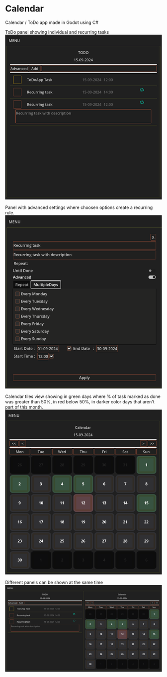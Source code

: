 # Calendar
Calendar / ToDo app made in Godot using C#

ToDo panel showing individual and recurring tasks
![alt text](https://github.com/kiwinir/Calendar/blob/main/img/ToDoPanel.png?raw=true)

Panel with advanced settings where choosen options create a recurring rule.
![alt text](https://github.com/kiwinir/Calendar/blob/main/img/AddingNewRecurringNote.png?raw=true)

Calendar tiles view showing in green days where % of task marked as done was greater than 50%, in red below 50%, in darker color days that aren't part of this month.
![alt text](https://github.com/kiwinir/Calendar/blob/main/img/CalendarPanel.png?raw=true)

Different panels can be shown at the same time
![alt text](https://github.com/kiwinir/Calendar/blob/main/img/ToDoPanelAndCalendarTilesPanel.png?raw=true)
